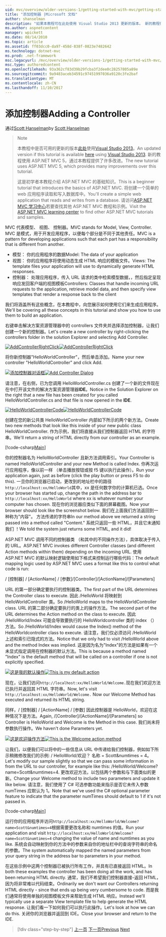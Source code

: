 ```yaml
---
uid: mvc/overview/older-versions-1/getting-started-with-mvc/getting-started-with-mvc-part2
title: "添加控制器 |Microsoft 文档"
author: shanselman
description: "如果本教程可在此处使用 Visual Studio 2013 更新的版本。 新的教程使用 ASP.NET MVC 5，基础上 t 提供了许多改进..."
ms.author: aspnetcontent
manager: wpickett
ms.date: 08/14/2010
ms.topic: article
ms.assetid: ff03dcc0-da97-458d-838f-0823e7482642
ms.technology: dotnet-mvc
ms.prod: .net-framework
msc.legacyurl: /mvc/overview/older-versions-1/getting-started-with-mvc/getting-started-with-mvc-part2
msc.type: authoredcontent
ms.openlocfilehash: 93a362cf83d39b29fcba3f2dee0c28257805a89e
ms.sourcegitcommit: 9a9483aceb34591c97451997036a9120c3fe2baf
ms.translationtype: MT
ms.contentlocale: zh-CN
ms.lasthandoff: 11/10/2017
---
```

<a name="adding-a-controller"></a><span data-ttu-id="9f0b2-104">添加控制器</span><span class="sxs-lookup"><span data-stu-id="9f0b2-104">Adding a Controller</span></span>
====================
<span data-ttu-id="9f0b2-105">通过[Scott Hanselman](https://github.com/shanselman)</span><span class="sxs-lookup"><span data-stu-id="9f0b2-105">by [Scott Hanselman](https://github.com/shanselman)</span></span>

> > [!NOTE]
> > <span data-ttu-id="9f0b2-106">本教程中是否可用的更新的版本[此处](../../getting-started/introduction/getting-started.md)使用[Visual Studio 2013](https://www.microsoft.com/visualstudio/eng/2013-downloads)。</span><span class="sxs-lookup"><span data-stu-id="9f0b2-106">An updated version if this tutorial is available [here](../../getting-started/introduction/getting-started.md) using [Visual Studio 2013](https://www.microsoft.com/visualstudio/eng/2013-downloads).</span></span> <span data-ttu-id="9f0b2-107">新的教程使用 ASP.NET MVC 5，通过本教程提供了许多改进。</span><span class="sxs-lookup"><span data-stu-id="9f0b2-107">The new tutorial uses ASP.NET MVC 5, which provides many improvements over this tutorial.</span></span>
> 
> 
> <span data-ttu-id="9f0b2-108">这是初学者本教程介绍 ASP.NET MVC 的基础知识。</span><span class="sxs-lookup"><span data-stu-id="9f0b2-108">This is a beginner tutorial that introduces the basics of ASP.NET MVC.</span></span> <span data-ttu-id="9f0b2-109">将创建一个简单的 web 应用程序读取和写入数据库中。</span><span class="sxs-lookup"><span data-stu-id="9f0b2-109">You'll create a simple web application that reads and writes from a database.</span></span> <span data-ttu-id="9f0b2-110">请访问[ASP.NET MVC 学习中心](../../../index.md)若要查找其他 ASP.NET MVC 教程和示例。</span><span class="sxs-lookup"><span data-stu-id="9f0b2-110">Visit the [ASP.NET MVC learning center](../../../index.md) to find other ASP.NET MVC tutorials and samples.</span></span>


<span data-ttu-id="9f0b2-111">MVC 代表模型、 视图、 控制器。</span><span class="sxs-lookup"><span data-stu-id="9f0b2-111">MVC stands for Model, View, Controller.</span></span> <span data-ttu-id="9f0b2-112">MVC 是模式，用于开发应用程序，以便每个部分是不同于其他责任。</span><span class="sxs-lookup"><span data-stu-id="9f0b2-112">MVC is a pattern for developing applications such that each part has a responsibility that is different from another.</span></span>

- <span data-ttu-id="9f0b2-113">模型： 你的应用程序的数据</span><span class="sxs-lookup"><span data-stu-id="9f0b2-113">Model: The data of your application</span></span>
- <span data-ttu-id="9f0b2-114">视图： 你的应用程序将使用动态生成 HTML 响应的模板文件。</span><span class="sxs-lookup"><span data-stu-id="9f0b2-114">Views: The template files your application will use to dynamically generate HTML responses.</span></span>
- <span data-ttu-id="9f0b2-115">控制器： 处理应用程序，传入 URL 请求的类中检索模型数据，，然后指定呈现响应发回客户端的视图模板</span><span class="sxs-lookup"><span data-stu-id="9f0b2-115">Controllers: Classes that handle incoming URL requests to the application, retrieve model data, and then specify view templates that render a response back to the client</span></span>

<span data-ttu-id="9f0b2-116">我们将涵盖所有这些概念，在本教程中，向您展示如何使用它们来生成应用程序。</span><span class="sxs-lookup"><span data-stu-id="9f0b2-116">We'll be covering all these concepts in this tutorial and show you how to use them to build an application.</span></span>

<span data-ttu-id="9f0b2-117">右键单击解决方案资源管理器中的 controllers 文件夹并选择添加控制器，让我们创建一个新的控制器。</span><span class="sxs-lookup"><span data-stu-id="9f0b2-117">Let's create a new controller by right-clicking the controllers folder in the solution Explorer and selecting Add Controller.</span></span>

<span data-ttu-id="9f0b2-118">[![AddControllerRightClick](getting-started-with-mvc-part2/_static/image2.png)](getting-started-with-mvc-part2/_static/image1.png)</span><span class="sxs-lookup"><span data-stu-id="9f0b2-118">[![AddControllerRightClick](getting-started-with-mvc-part2/_static/image2.png)](getting-started-with-mvc-part2/_static/image1.png)</span></span>

<span data-ttu-id="9f0b2-119">将你新控制器"HelloWorldController"，然后单击添加。</span><span class="sxs-lookup"><span data-stu-id="9f0b2-119">Name your new controller "HelloWorldController" and click Add.</span></span>

<span data-ttu-id="9f0b2-120">[![添加控制器对话框](getting-started-with-mvc-part2/_static/image4.png)](getting-started-with-mvc-part2/_static/image3.png)</span><span class="sxs-lookup"><span data-stu-id="9f0b2-120">[![Add Controller Dialog](getting-started-with-mvc-part2/_static/image4.png)](getting-started-with-mvc-part2/_static/image3.png)</span></span>

<span data-ttu-id="9f0b2-121">请注意，在右侧，已为您调用 HelloWorldController.cs 创建了一个新的文件现在在中打开该文件的解决方案资源管理器**IDE**。</span><span class="sxs-lookup"><span data-stu-id="9f0b2-121">Notice in the Solution Explorer on the right that a new file has been created for you called HelloWorldController.cs and that file is now opened in the **IDE**.</span></span>

<span data-ttu-id="9f0b2-122">[![HelloWorldControllerCode](getting-started-with-mvc-part2/_static/image6.png)](getting-started-with-mvc-part2/_static/image5.png)</span><span class="sxs-lookup"><span data-stu-id="9f0b2-122">[![HelloWorldControllerCode](getting-started-with-mvc-part2/_static/image6.png)](getting-started-with-mvc-part2/_static/image5.png)</span></span>

<span data-ttu-id="9f0b2-123">创建在您的新公共类 HelloWorldController 内部如下所示的两个新方法。</span><span class="sxs-lookup"><span data-stu-id="9f0b2-123">Create two new methods that look like this inside of your new public class HelloWorldController.</span></span> <span data-ttu-id="9f0b2-124">作为示例，我们将直接从我们控制器返回 HTML 的字符串。</span><span class="sxs-lookup"><span data-stu-id="9f0b2-124">We'll return a string of HTML directly from our controller as an example.</span></span>

[!code-csharp[Main](getting-started-with-mvc-part2/samples/sample1.cs)]

<span data-ttu-id="9f0b2-125">你的控制器名为 HelloWorldController 且新方法调用索引。</span><span class="sxs-lookup"><span data-stu-id="9f0b2-125">Your Controller is named HelloWorldController and your new Method is called Index.</span></span> <span data-ttu-id="9f0b2-126">你再次运行应用程序，像以前一样 （单击播放按钮或按 f5 键以执行此操作）。</span><span class="sxs-lookup"><span data-stu-id="9f0b2-126">Run your application again, just as before (click the play button or press F5 to do this).</span></span> <span data-ttu-id="9f0b2-127">一旦你的浏览器已启动，更改到的地址栏中的路径`http://localhost:xx/HelloWorld`其中，xx 是任何数字你的计算机已选。</span><span class="sxs-lookup"><span data-stu-id="9f0b2-127">Once your browser has started up, change the path in the address bar to `http://localhost:xx/HelloWorld` where xx is whatever number your computer has chosen.</span></span> <span data-ttu-id="9f0b2-128">现在你的浏览器应类似下面的屏幕截图。</span><span class="sxs-lookup"><span data-stu-id="9f0b2-128">Now your browser should look like the screenshot below.</span></span> <span data-ttu-id="9f0b2-129">我们在上面我们方法返回到一种称为"内容"。 方法传递的字符串</span><span class="sxs-lookup"><span data-stu-id="9f0b2-129">In our method above we returned a string passed into a method called "Content."</span></span> <span data-ttu-id="9f0b2-130">系统只返回一些 HTML，并且它未通知我们 ！</span><span class="sxs-lookup"><span data-stu-id="9f0b2-130">We told the system just returns some HTML, and it did!</span></span>

<span data-ttu-id="9f0b2-131">ASP.NET MVC 调用不同的控制器类 （和其中的不同操作方法），具体取决于传入的 URL。</span><span class="sxs-lookup"><span data-stu-id="9f0b2-131">ASP.NET MVC invokes different Controller classes (and different Action methods within them) depending on the incoming URL.</span></span> <span data-ttu-id="9f0b2-132">使用 ASP.NET MVC 的默认映射逻辑使用如下格式来控制运行哪些代码：</span><span class="sxs-lookup"><span data-stu-id="9f0b2-132">The default mapping logic used by ASP.NET MVC uses a format like this to control what code is run:</span></span>

<span data-ttu-id="9f0b2-133">/ [控制器] / [ActionName] / [参数]</span><span class="sxs-lookup"><span data-stu-id="9f0b2-133">/[Controller]/[ActionName]/[Parameters]</span></span>

<span data-ttu-id="9f0b2-134">URL 的第一部分确定要执行的控制器类。</span><span class="sxs-lookup"><span data-stu-id="9f0b2-134">The first part of the URL determines the Controller class to execute.</span></span> <span data-ttu-id="9f0b2-135">因此 /HelloWorld 将映射到 HelloWorldController 类。</span><span class="sxs-lookup"><span data-stu-id="9f0b2-135">So /HelloWorld maps to the HelloWorldController class.</span></span> <span data-ttu-id="9f0b2-136">URL 的第二部分确定要执行的类上的操作方法。</span><span class="sxs-lookup"><span data-stu-id="9f0b2-136">The second part of the URL determines the Action method on the class to execute.</span></span> <span data-ttu-id="9f0b2-137">因此 /HelloWorld/Index 可能会导致要执行的 HelloWorldcontroller 类的 index （） 方法。</span><span class="sxs-lookup"><span data-stu-id="9f0b2-137">So /HelloWorld/Index would cause the Index() method of the HelloWorldcontroller class to execute.</span></span> <span data-ttu-id="9f0b2-138">请注意，我们仅必须访问 /HelloWorld 上述和索引已隐式的方法。</span><span class="sxs-lookup"><span data-stu-id="9f0b2-138">Notice that we only had to visit /HelloWorld above and the method Index was implied.</span></span> <span data-ttu-id="9f0b2-139">这是因为名为"Index"的方法是如果有一个未显式指定调用在控制器的默认方法。</span><span class="sxs-lookup"><span data-stu-id="9f0b2-139">This is because a method named "Index" is the default method that will be called on a controller if one is not explicitly specified.</span></span>

<span data-ttu-id="9f0b2-140">[![这是我的默认操作](getting-started-with-mvc-part2/_static/image8.png)](getting-started-with-mvc-part2/_static/image7.png)</span><span class="sxs-lookup"><span data-stu-id="9f0b2-140">[![This is my default action](getting-started-with-mvc-part2/_static/image8.png)](getting-started-with-mvc-part2/_static/image7.png)</span></span>

<span data-ttu-id="9f0b2-141">现在，让我们访问`http://localhost:xx/HelloWorld/Welcome.`现在我们欢迎方法已执行并返回其 HTML 字符串。</span><span class="sxs-lookup"><span data-stu-id="9f0b2-141">Now, let's visit `http://localhost:xx/HelloWorld/Welcome.` Now our Welcome Method has executed and returned its HTML string.</span></span>

<span data-ttu-id="9f0b2-142">同样，/ [控制器] / [ActionName] / [参数] 因此控制器是 HelloWorld，欢迎在这种情况下是方法。</span><span class="sxs-lookup"><span data-stu-id="9f0b2-142">Again, /[Controller]/[ActionName]/[Parameters] so Controller is HelloWorld and Welcome is the Method in this case.</span></span> <span data-ttu-id="9f0b2-143">我们尚未将参数执行操作。</span><span class="sxs-lookup"><span data-stu-id="9f0b2-143">We haven't done Parameters yet.</span></span>

<span data-ttu-id="9f0b2-144">[![这是欢迎操作方法](getting-started-with-mvc-part2/_static/image10.png)](getting-started-with-mvc-part2/_static/image9.png)</span><span class="sxs-lookup"><span data-stu-id="9f0b2-144">[![This is the Welcome action method](getting-started-with-mvc-part2/_static/image10.png)](getting-started-with-mvc-part2/_static/image9.png)</span></span>

<span data-ttu-id="9f0b2-145">让我们，以便我们可以将中的一些信息从 URL 中传递给我们控制器，例如如下所示稍微修改我们的示例: / HelloWorld/欢迎？ 名称 = Scott&amp;numtimes = 4。</span><span class="sxs-lookup"><span data-stu-id="9f0b2-145">Let's modify our sample slightly so that we can pass some information in from the URL to our controller, for example like this: /HelloWorld/Welcome?name=Scott&amp;numtimes=4.</span></span> <span data-ttu-id="9f0b2-146">更改欢迎方法，以包括两个参数和与下面类似的更新。</span><span class="sxs-lookup"><span data-stu-id="9f0b2-146">Change your Welcome method to include two parameters and update it like below.</span></span> <span data-ttu-id="9f0b2-147">请注意，我们使用了 C# 可选参数功能来指示是否它未传入参数 numTimes 应默认为 1。</span><span class="sxs-lookup"><span data-stu-id="9f0b2-147">Note that we've used the C# optional parameter feature to indicate that the parameter numTimes should default to 1 if it's not passed in.</span></span>

[!code-csharp[Main](getting-started-with-mvc-part2/samples/sample2.cs)]

<span data-ttu-id="9f0b2-148">运行你的应用程序并访问`http://localhost:xx/HelloWorld/Welcome?name=Scott&numtimes=4`根据需要更改名称和 numtimes 的值。</span><span class="sxs-lookup"><span data-stu-id="9f0b2-148">Run your application and visit `http://localhost:xx/HelloWorld/Welcome?name=Scott&numtimes=4` changing the value of name and numtimes as you like.</span></span> <span data-ttu-id="9f0b2-149">系统会自动映射到你的方法中的参数来自你的地址栏中的查询字符串的命名的参数。</span><span class="sxs-lookup"><span data-stu-id="9f0b2-149">The system automatically mapped the named parameters from your query string in the address bar to parameters in your method.</span></span>

<span data-ttu-id="9f0b2-150">在这些示例中这两个控制器已被执行所有工作，并具有已直接返回 HTML。</span><span class="sxs-lookup"><span data-stu-id="9f0b2-150">In both these examples the controller has been doing all the work, and has been returning HTML directly.</span></span> <span data-ttu-id="9f0b2-151">通常，我们不希望我们控制器直接-返回 HTML，因为将非常难以代码结束。</span><span class="sxs-lookup"><span data-stu-id="9f0b2-151">Ordinarily we don't want our Controllers returning HTML directly - since that ends up being very cumbersome to code.</span></span> <span data-ttu-id="9f0b2-152">而是我们通常将使用单独的视图模板文件来帮助生成 HTML 响应。</span><span class="sxs-lookup"><span data-stu-id="9f0b2-152">Instead we'll typically use a separate View template file to help generate the HTML response.</span></span> <span data-ttu-id="9f0b2-153">让我们看一下如何我们可以执行此操作。</span><span class="sxs-lookup"><span data-stu-id="9f0b2-153">Let's look at how we can do this.</span></span> <span data-ttu-id="9f0b2-154">关闭你的浏览器并返回到 IDE。</span><span class="sxs-lookup"><span data-stu-id="9f0b2-154">Close your browser and return to the IDE.</span></span>

>[!div class="step-by-step"]
<span data-ttu-id="9f0b2-155">[上一页](getting-started-with-mvc-part1.md)
[下一页](getting-started-with-mvc-part3.md)</span><span class="sxs-lookup"><span data-stu-id="9f0b2-155">[Previous](getting-started-with-mvc-part1.md)
[Next](getting-started-with-mvc-part3.md)</span></span>
